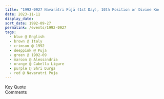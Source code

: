 ```yaml
---
title: "1992-0927 Navarātri Pūjā (1st Day), 10th Position or Divine Knowledge is the Reality, Tent, Cabella Ligure, Alessandria, Italy"
date: 2023-11-11
display_date: 
sort_date: 1992-09-27
permalink: /events/1992-0927
tags:
  - blue @ English
  - brown @ Italy
  - crimson @ 1992
  - deeppink @ Puja
  - green @ 1992-09
  - maroon @ Alessandria
  - orange @ Cabella Ligure
  - purple @ Shri Durga
  - red @ Navaratri Puja
---
```


<wave-list>
  <list-title color="green" width="75">Key Quote</list-title>
  <list-item color="BlanchedAlmond"  width="200"></list-item>
  <list-item color="Lavender"></list-item>
  <list-item color="BlanchedAlmond"></list-item>
</wave-list>

<br>

<wave-list>
  <list-title color="green" width="75">Comments</list-title>
  <list-item color="BlanchedAlmond"  width="200"></list-item>
  <list-item color="Lavender"></list-item>
  <list-item color="BlanchedAlmond"></list-item>
</wave-list>